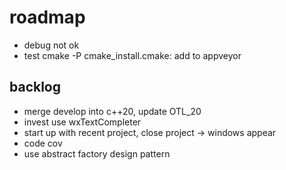 # roadmap
- debug not ok
- test cmake -P cmake_install.cmake: add to appveyor

## backlog
- merge develop into c++20, update OTL_20
- invest use wxTextCompleter
- start up with recent project, close project
  -> windows appear
- code cov
- use abstract factory design pattern
